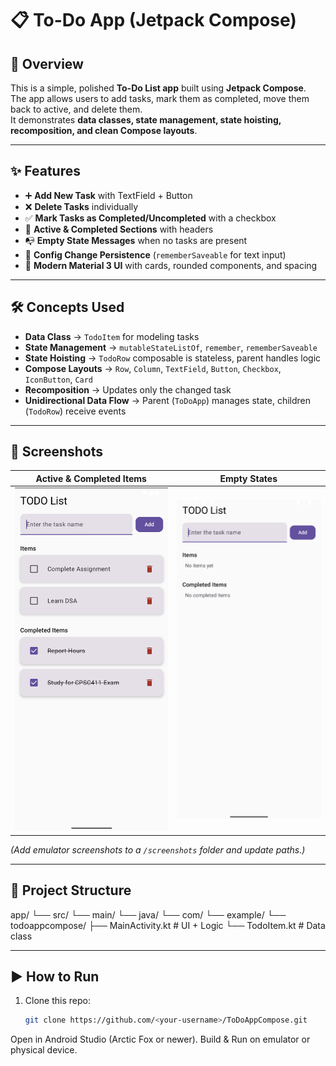 # 📋 To-Do App (Jetpack Compose)

## 🚀 Overview
This is a simple, polished **To-Do List app** built using **Jetpack Compose**.  
The app allows users to add tasks, mark them as completed, move them back to active, and delete them.  
It demonstrates **data classes, state management, state hoisting, recomposition, and clean Compose layouts**.

---

## ✨ Features
- ➕ **Add New Task** with TextField + Button
- ❌ **Delete Tasks** individually
- ✅ **Mark Tasks as Completed/Uncompleted** with a checkbox
- 📂 **Active & Completed Sections** with headers
- 📭 **Empty State Messages** when no tasks are present
- 🔄 **Config Change Persistence** (`rememberSaveable` for text input)
- 🎨 **Modern Material 3 UI** with cards, rounded components, and spacing

---

## 🛠️ Concepts Used
- **Data Class** → `TodoItem` for modeling tasks
- **State Management** → `mutableStateListOf`, `remember`, `rememberSaveable`
- **State Hoisting** → `TodoRow` composable is stateless, parent handles logic
- **Compose Layouts** → `Row`, `Column`, `TextField`, `Button`, `Checkbox`, `IconButton`, `Card`
- **Recomposition** → Updates only the changed task
- **Unidirectional Data Flow** → Parent (`ToDoApp`) manages state, children (`TodoRow`) receive events

---

## 📸 Screenshots
| Active & Completed Items | Empty States |
|--------------------------|--------------|
| ![todo-list](screenshots/todo-list.png) | ![empty-state](screenshots/empty-state.png) |

*(Add emulator screenshots to a `/screenshots` folder and update paths.)*

---

## 📂 Project Structure
app/
└── src/
└── main/
└── java/
└── com/
└── example/
└── todoappcompose/
├── MainActivity.kt # UI + Logic
└── TodoItem.kt # Data class

---

## ▶️ How to Run
1. Clone this repo:
   ```bash
   git clone https://github.com/<your-username>/ToDoAppCompose.git
Open in Android Studio (Arctic Fox or newer).
Build & Run on emulator or physical device.